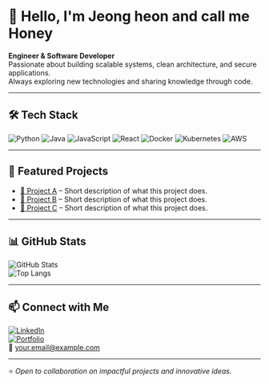 # 👋 Hello, I'm Jeong heon and call me Honey

**Engineer & Software Developer**  
Passionate about building scalable systems, clean architecture, and secure applications.  
Always exploring new technologies and sharing knowledge through code.

---

## 🛠 Tech Stack
![Python](https://img.shields.io/badge/-Python-3776AB?logo=python&logoColor=white&style=flat)
![Java](https://img.shields.io/badge/-Java-007396?logo=java&logoColor=white&style=flat)
![JavaScript](https://img.shields.io/badge/-JavaScript-F7DF1E?logo=javascript&logoColor=black&style=flat)
![React](https://img.shields.io/badge/-React-61DAFB?logo=react&logoColor=black&style=flat)
![Docker](https://img.shields.io/badge/-Docker-2496ED?logo=docker&logoColor=white&style=flat)
![Kubernetes](https://img.shields.io/badge/-Kubernetes-326CE5?logo=kubernetes&logoColor=white&style=flat)
![AWS](https://img.shields.io/badge/-AWS-232F3E?logo=amazonaws&logoColor=white&style=flat)

---

## 🚀 Featured Projects
- [🔗 Project A](https://github.com/yourusername/project-a) – Short description of what this project does.  
- [🔗 Project B](https://github.com/yourusername/project-b) – Short description of what this project does.  
- [🔗 Project C](https://github.com/yourusername/project-c) – Short description of what this project does.  

---

## 📊 GitHub Stats
![GitHub Stats](https://github-readme-stats.vercel.app/api?username=yourusername&show_icons=true&theme=default&hide_border=true)  
![Top Langs](https://github-readme-stats.vercel.app/api/top-langs/?username=yourusername&layout=compact&theme=default&hide_border=true)

---

## 📫 Connect with Me
[![LinkedIn](https://img.shields.io/badge/-LinkedIn-0A66C2?logo=linkedin&logoColor=white&style=flat)](https://linkedin.com/in/yourprofile)  
[![Portfolio](https://img.shields.io/badge/-Portfolio-000000?logo=vercel&logoColor=white&style=flat)](https://yourwebsite.com)  
📧 your.email@example.com  

---

⭐ *Open to collaboration on impactful projects and innovative ideas.*
